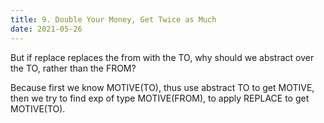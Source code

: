 ```yaml
---
title: 9. Double Your Money, Get Twice as Much
date: 2021-05-26
---
```


But if replace replaces the from with
the TO, why should we abstract over the
TO, rather than the FROM?

Because first we know MOTIVE(TO),
thus use abstract TO to get MOTIVE,
then we try to find exp of type MOTIVE(FROM),
to apply REPLACE to get MOTIVE(TO).
